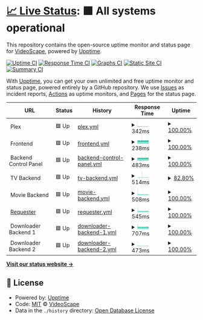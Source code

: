 # [📈 Live Status](https://VideoScape.github.io/status): <!--live status--> **🟩 All systems operational**

This repository contains the open-source uptime monitor and status page for [VideoScape](https://VideoScape.github.io/status), powered by [Upptime](https://github.com/upptime/upptime).

[![Uptime CI](https://github.com/VideoScape/status/workflows/Uptime%20CI/badge.svg)](https://github.com/VideoScape/status/actions?query=workflow%3A%22Uptime+CI%22)
[![Response Time CI](https://github.com/VideoScape/status/workflows/Response%20Time%20CI/badge.svg)](https://github.com/VideoScape/status/actions?query=workflow%3A%22Response+Time+CI%22)
[![Graphs CI](https://github.com/VideoScape/status/workflows/Graphs%20CI/badge.svg)](https://github.com/VideoScape/status/actions?query=workflow%3A%22Graphs+CI%22)
[![Static Site CI](https://github.com/VideoScape/status/workflows/Static%20Site%20CI/badge.svg)](https://github.com/VideoScape/status/actions?query=workflow%3A%22Static+Site+CI%22)
[![Summary CI](https://github.com/VideoScape/status/workflows/Summary%20CI/badge.svg)](https://github.com/VideoScape/status/actions?query=workflow%3A%22Summary+CI%22)

With [Upptime](https://upptime.js.org), you can get your own unlimited and free uptime monitor and status page, powered entirely by a GitHub repository. We use [Issues](https://github.com/VideoScape/status/issues) as incident reports, [Actions](https://github.com/VideoScape/status/actions) as uptime monitors, and [Pages](https://VideoScape.github.io/status) for the status page.

<!--start: status pages-->
<!-- This summary is generated by Upptime (https://github.com/upptime/upptime) -->
<!-- Do not edit this manually, your changes will be overwritten -->
<!-- prettier-ignore -->
| URL | Status | History | Response Time | Uptime |
| --- | ------ | ------- | ------------- | ------ |
| <img alt="" src="https://icons.duckduckgo.com/ip3/null.ico" height="13"> Plex | 🟩 Up | [plex.yml](https://github.com/VideoScape/status/commits/HEAD/history/plex.yml) | <details><summary><img alt="Response time graph" src="./graphs/plex/response-time-week.png" height="20"> 342ms</summary><br><a href="https://status.vsnet.uk/history/plex"><img alt="Response time 325" src="https://img.shields.io/endpoint?url=https%3A%2F%2Fraw.githubusercontent.com%2FVideoScape%2Fstatus%2FHEAD%2Fapi%2Fplex%2Fresponse-time.json"></a><br><a href="https://status.vsnet.uk/history/plex"><img alt="24-hour response time 328" src="https://img.shields.io/endpoint?url=https%3A%2F%2Fraw.githubusercontent.com%2FVideoScape%2Fstatus%2FHEAD%2Fapi%2Fplex%2Fresponse-time-day.json"></a><br><a href="https://status.vsnet.uk/history/plex"><img alt="7-day response time 342" src="https://img.shields.io/endpoint?url=https%3A%2F%2Fraw.githubusercontent.com%2FVideoScape%2Fstatus%2FHEAD%2Fapi%2Fplex%2Fresponse-time-week.json"></a><br><a href="https://status.vsnet.uk/history/plex"><img alt="30-day response time 325" src="https://img.shields.io/endpoint?url=https%3A%2F%2Fraw.githubusercontent.com%2FVideoScape%2Fstatus%2FHEAD%2Fapi%2Fplex%2Fresponse-time-month.json"></a><br><a href="https://status.vsnet.uk/history/plex"><img alt="1-year response time 325" src="https://img.shields.io/endpoint?url=https%3A%2F%2Fraw.githubusercontent.com%2FVideoScape%2Fstatus%2FHEAD%2Fapi%2Fplex%2Fresponse-time-year.json"></a></details> | <details><summary><a href="https://status.vsnet.uk/history/plex">100.00%</a></summary><a href="https://status.vsnet.uk/history/plex"><img alt="All-time uptime 96.83%" src="https://img.shields.io/endpoint?url=https%3A%2F%2Fraw.githubusercontent.com%2FVideoScape%2Fstatus%2FHEAD%2Fapi%2Fplex%2Fuptime.json"></a><br><a href="https://status.vsnet.uk/history/plex"><img alt="24-hour uptime 100.00%" src="https://img.shields.io/endpoint?url=https%3A%2F%2Fraw.githubusercontent.com%2FVideoScape%2Fstatus%2FHEAD%2Fapi%2Fplex%2Fuptime-day.json"></a><br><a href="https://status.vsnet.uk/history/plex"><img alt="7-day uptime 100.00%" src="https://img.shields.io/endpoint?url=https%3A%2F%2Fraw.githubusercontent.com%2FVideoScape%2Fstatus%2FHEAD%2Fapi%2Fplex%2Fuptime-week.json"></a><br><a href="https://status.vsnet.uk/history/plex"><img alt="30-day uptime 96.83%" src="https://img.shields.io/endpoint?url=https%3A%2F%2Fraw.githubusercontent.com%2FVideoScape%2Fstatus%2FHEAD%2Fapi%2Fplex%2Fuptime-month.json"></a><br><a href="https://status.vsnet.uk/history/plex"><img alt="1-year uptime 96.83%" src="https://img.shields.io/endpoint?url=https%3A%2F%2Fraw.githubusercontent.com%2FVideoScape%2Fstatus%2FHEAD%2Fapi%2Fplex%2Fuptime-year.json"></a></details>
| <img alt="" src="https://icons.duckduckgo.com/ip3/null.ico" height="13"> Frontend | 🟩 Up | [frontend.yml](https://github.com/VideoScape/status/commits/HEAD/history/frontend.yml) | <details><summary><img alt="Response time graph" src="./graphs/frontend/response-time-week.png" height="20"> 238ms</summary><br><a href="https://status.vsnet.uk/history/frontend"><img alt="Response time 238" src="https://img.shields.io/endpoint?url=https%3A%2F%2Fraw.githubusercontent.com%2FVideoScape%2Fstatus%2FHEAD%2Fapi%2Ffrontend%2Fresponse-time.json"></a><br><a href="https://status.vsnet.uk/history/frontend"><img alt="24-hour response time 248" src="https://img.shields.io/endpoint?url=https%3A%2F%2Fraw.githubusercontent.com%2FVideoScape%2Fstatus%2FHEAD%2Fapi%2Ffrontend%2Fresponse-time-day.json"></a><br><a href="https://status.vsnet.uk/history/frontend"><img alt="7-day response time 238" src="https://img.shields.io/endpoint?url=https%3A%2F%2Fraw.githubusercontent.com%2FVideoScape%2Fstatus%2FHEAD%2Fapi%2Ffrontend%2Fresponse-time-week.json"></a><br><a href="https://status.vsnet.uk/history/frontend"><img alt="30-day response time 238" src="https://img.shields.io/endpoint?url=https%3A%2F%2Fraw.githubusercontent.com%2FVideoScape%2Fstatus%2FHEAD%2Fapi%2Ffrontend%2Fresponse-time-month.json"></a><br><a href="https://status.vsnet.uk/history/frontend"><img alt="1-year response time 238" src="https://img.shields.io/endpoint?url=https%3A%2F%2Fraw.githubusercontent.com%2FVideoScape%2Fstatus%2FHEAD%2Fapi%2Ffrontend%2Fresponse-time-year.json"></a></details> | <details><summary><a href="https://status.vsnet.uk/history/frontend">100.00%</a></summary><a href="https://status.vsnet.uk/history/frontend"><img alt="All-time uptime 100.00%" src="https://img.shields.io/endpoint?url=https%3A%2F%2Fraw.githubusercontent.com%2FVideoScape%2Fstatus%2FHEAD%2Fapi%2Ffrontend%2Fuptime.json"></a><br><a href="https://status.vsnet.uk/history/frontend"><img alt="24-hour uptime 100.00%" src="https://img.shields.io/endpoint?url=https%3A%2F%2Fraw.githubusercontent.com%2FVideoScape%2Fstatus%2FHEAD%2Fapi%2Ffrontend%2Fuptime-day.json"></a><br><a href="https://status.vsnet.uk/history/frontend"><img alt="7-day uptime 100.00%" src="https://img.shields.io/endpoint?url=https%3A%2F%2Fraw.githubusercontent.com%2FVideoScape%2Fstatus%2FHEAD%2Fapi%2Ffrontend%2Fuptime-week.json"></a><br><a href="https://status.vsnet.uk/history/frontend"><img alt="30-day uptime 100.00%" src="https://img.shields.io/endpoint?url=https%3A%2F%2Fraw.githubusercontent.com%2FVideoScape%2Fstatus%2FHEAD%2Fapi%2Ffrontend%2Fuptime-month.json"></a><br><a href="https://status.vsnet.uk/history/frontend"><img alt="1-year uptime 100.00%" src="https://img.shields.io/endpoint?url=https%3A%2F%2Fraw.githubusercontent.com%2FVideoScape%2Fstatus%2FHEAD%2Fapi%2Ffrontend%2Fuptime-year.json"></a></details>
| <img alt="" src="https://icons.duckduckgo.com/ip3/null.ico" height="13"> Backend Control Panel | 🟩 Up | [backend-control-panel.yml](https://github.com/VideoScape/status/commits/HEAD/history/backend-control-panel.yml) | <details><summary><img alt="Response time graph" src="./graphs/backend-control-panel/response-time-week.png" height="20"> 483ms</summary><br><a href="https://status.vsnet.uk/history/backend-control-panel"><img alt="Response time 480" src="https://img.shields.io/endpoint?url=https%3A%2F%2Fraw.githubusercontent.com%2FVideoScape%2Fstatus%2FHEAD%2Fapi%2Fbackend-control-panel%2Fresponse-time.json"></a><br><a href="https://status.vsnet.uk/history/backend-control-panel"><img alt="24-hour response time 501" src="https://img.shields.io/endpoint?url=https%3A%2F%2Fraw.githubusercontent.com%2FVideoScape%2Fstatus%2FHEAD%2Fapi%2Fbackend-control-panel%2Fresponse-time-day.json"></a><br><a href="https://status.vsnet.uk/history/backend-control-panel"><img alt="7-day response time 483" src="https://img.shields.io/endpoint?url=https%3A%2F%2Fraw.githubusercontent.com%2FVideoScape%2Fstatus%2FHEAD%2Fapi%2Fbackend-control-panel%2Fresponse-time-week.json"></a><br><a href="https://status.vsnet.uk/history/backend-control-panel"><img alt="30-day response time 480" src="https://img.shields.io/endpoint?url=https%3A%2F%2Fraw.githubusercontent.com%2FVideoScape%2Fstatus%2FHEAD%2Fapi%2Fbackend-control-panel%2Fresponse-time-month.json"></a><br><a href="https://status.vsnet.uk/history/backend-control-panel"><img alt="1-year response time 480" src="https://img.shields.io/endpoint?url=https%3A%2F%2Fraw.githubusercontent.com%2FVideoScape%2Fstatus%2FHEAD%2Fapi%2Fbackend-control-panel%2Fresponse-time-year.json"></a></details> | <details><summary><a href="https://status.vsnet.uk/history/backend-control-panel">100.00%</a></summary><a href="https://status.vsnet.uk/history/backend-control-panel"><img alt="All-time uptime 100.00%" src="https://img.shields.io/endpoint?url=https%3A%2F%2Fraw.githubusercontent.com%2FVideoScape%2Fstatus%2FHEAD%2Fapi%2Fbackend-control-panel%2Fuptime.json"></a><br><a href="https://status.vsnet.uk/history/backend-control-panel"><img alt="24-hour uptime 100.00%" src="https://img.shields.io/endpoint?url=https%3A%2F%2Fraw.githubusercontent.com%2FVideoScape%2Fstatus%2FHEAD%2Fapi%2Fbackend-control-panel%2Fuptime-day.json"></a><br><a href="https://status.vsnet.uk/history/backend-control-panel"><img alt="7-day uptime 100.00%" src="https://img.shields.io/endpoint?url=https%3A%2F%2Fraw.githubusercontent.com%2FVideoScape%2Fstatus%2FHEAD%2Fapi%2Fbackend-control-panel%2Fuptime-week.json"></a><br><a href="https://status.vsnet.uk/history/backend-control-panel"><img alt="30-day uptime 100.00%" src="https://img.shields.io/endpoint?url=https%3A%2F%2Fraw.githubusercontent.com%2FVideoScape%2Fstatus%2FHEAD%2Fapi%2Fbackend-control-panel%2Fuptime-month.json"></a><br><a href="https://status.vsnet.uk/history/backend-control-panel"><img alt="1-year uptime 100.00%" src="https://img.shields.io/endpoint?url=https%3A%2F%2Fraw.githubusercontent.com%2FVideoScape%2Fstatus%2FHEAD%2Fapi%2Fbackend-control-panel%2Fuptime-year.json"></a></details>
| <img alt="" src="https://icons.duckduckgo.com/ip3/null.ico" height="13"> TV Backend | 🟩 Up | [tv-backend.yml](https://github.com/VideoScape/status/commits/HEAD/history/tv-backend.yml) | <details><summary><img alt="Response time graph" src="./graphs/tv-backend/response-time-week.png" height="20"> 514ms</summary><br><a href="https://status.vsnet.uk/history/tv-backend"><img alt="Response time 479" src="https://img.shields.io/endpoint?url=https%3A%2F%2Fraw.githubusercontent.com%2FVideoScape%2Fstatus%2FHEAD%2Fapi%2Ftv-backend%2Fresponse-time.json"></a><br><a href="https://status.vsnet.uk/history/tv-backend"><img alt="24-hour response time 480" src="https://img.shields.io/endpoint?url=https%3A%2F%2Fraw.githubusercontent.com%2FVideoScape%2Fstatus%2FHEAD%2Fapi%2Ftv-backend%2Fresponse-time-day.json"></a><br><a href="https://status.vsnet.uk/history/tv-backend"><img alt="7-day response time 514" src="https://img.shields.io/endpoint?url=https%3A%2F%2Fraw.githubusercontent.com%2FVideoScape%2Fstatus%2FHEAD%2Fapi%2Ftv-backend%2Fresponse-time-week.json"></a><br><a href="https://status.vsnet.uk/history/tv-backend"><img alt="30-day response time 479" src="https://img.shields.io/endpoint?url=https%3A%2F%2Fraw.githubusercontent.com%2FVideoScape%2Fstatus%2FHEAD%2Fapi%2Ftv-backend%2Fresponse-time-month.json"></a><br><a href="https://status.vsnet.uk/history/tv-backend"><img alt="1-year response time 479" src="https://img.shields.io/endpoint?url=https%3A%2F%2Fraw.githubusercontent.com%2FVideoScape%2Fstatus%2FHEAD%2Fapi%2Ftv-backend%2Fresponse-time-year.json"></a></details> | <details><summary><a href="https://status.vsnet.uk/history/tv-backend">82.80%</a></summary><a href="https://status.vsnet.uk/history/tv-backend"><img alt="All-time uptime 89.14%" src="https://img.shields.io/endpoint?url=https%3A%2F%2Fraw.githubusercontent.com%2FVideoScape%2Fstatus%2FHEAD%2Fapi%2Ftv-backend%2Fuptime.json"></a><br><a href="https://status.vsnet.uk/history/tv-backend"><img alt="24-hour uptime 100.00%" src="https://img.shields.io/endpoint?url=https%3A%2F%2Fraw.githubusercontent.com%2FVideoScape%2Fstatus%2FHEAD%2Fapi%2Ftv-backend%2Fuptime-day.json"></a><br><a href="https://status.vsnet.uk/history/tv-backend"><img alt="7-day uptime 82.80%" src="https://img.shields.io/endpoint?url=https%3A%2F%2Fraw.githubusercontent.com%2FVideoScape%2Fstatus%2FHEAD%2Fapi%2Ftv-backend%2Fuptime-week.json"></a><br><a href="https://status.vsnet.uk/history/tv-backend"><img alt="30-day uptime 89.14%" src="https://img.shields.io/endpoint?url=https%3A%2F%2Fraw.githubusercontent.com%2FVideoScape%2Fstatus%2FHEAD%2Fapi%2Ftv-backend%2Fuptime-month.json"></a><br><a href="https://status.vsnet.uk/history/tv-backend"><img alt="1-year uptime 89.14%" src="https://img.shields.io/endpoint?url=https%3A%2F%2Fraw.githubusercontent.com%2FVideoScape%2Fstatus%2FHEAD%2Fapi%2Ftv-backend%2Fuptime-year.json"></a></details>
| <img alt="" src="https://icons.duckduckgo.com/ip3/null.ico" height="13"> Movie Backend | 🟩 Up | [movie-backend.yml](https://github.com/VideoScape/status/commits/HEAD/history/movie-backend.yml) | <details><summary><img alt="Response time graph" src="./graphs/movie-backend/response-time-week.png" height="20"> 508ms</summary><br><a href="https://status.vsnet.uk/history/movie-backend"><img alt="Response time 482" src="https://img.shields.io/endpoint?url=https%3A%2F%2Fraw.githubusercontent.com%2FVideoScape%2Fstatus%2FHEAD%2Fapi%2Fmovie-backend%2Fresponse-time.json"></a><br><a href="https://status.vsnet.uk/history/movie-backend"><img alt="24-hour response time 506" src="https://img.shields.io/endpoint?url=https%3A%2F%2Fraw.githubusercontent.com%2FVideoScape%2Fstatus%2FHEAD%2Fapi%2Fmovie-backend%2Fresponse-time-day.json"></a><br><a href="https://status.vsnet.uk/history/movie-backend"><img alt="7-day response time 508" src="https://img.shields.io/endpoint?url=https%3A%2F%2Fraw.githubusercontent.com%2FVideoScape%2Fstatus%2FHEAD%2Fapi%2Fmovie-backend%2Fresponse-time-week.json"></a><br><a href="https://status.vsnet.uk/history/movie-backend"><img alt="30-day response time 482" src="https://img.shields.io/endpoint?url=https%3A%2F%2Fraw.githubusercontent.com%2FVideoScape%2Fstatus%2FHEAD%2Fapi%2Fmovie-backend%2Fresponse-time-month.json"></a><br><a href="https://status.vsnet.uk/history/movie-backend"><img alt="1-year response time 482" src="https://img.shields.io/endpoint?url=https%3A%2F%2Fraw.githubusercontent.com%2FVideoScape%2Fstatus%2FHEAD%2Fapi%2Fmovie-backend%2Fresponse-time-year.json"></a></details> | <details><summary><a href="https://status.vsnet.uk/history/movie-backend">100.00%</a></summary><a href="https://status.vsnet.uk/history/movie-backend"><img alt="All-time uptime 96.65%" src="https://img.shields.io/endpoint?url=https%3A%2F%2Fraw.githubusercontent.com%2FVideoScape%2Fstatus%2FHEAD%2Fapi%2Fmovie-backend%2Fuptime.json"></a><br><a href="https://status.vsnet.uk/history/movie-backend"><img alt="24-hour uptime 100.00%" src="https://img.shields.io/endpoint?url=https%3A%2F%2Fraw.githubusercontent.com%2FVideoScape%2Fstatus%2FHEAD%2Fapi%2Fmovie-backend%2Fuptime-day.json"></a><br><a href="https://status.vsnet.uk/history/movie-backend"><img alt="7-day uptime 100.00%" src="https://img.shields.io/endpoint?url=https%3A%2F%2Fraw.githubusercontent.com%2FVideoScape%2Fstatus%2FHEAD%2Fapi%2Fmovie-backend%2Fuptime-week.json"></a><br><a href="https://status.vsnet.uk/history/movie-backend"><img alt="30-day uptime 96.65%" src="https://img.shields.io/endpoint?url=https%3A%2F%2Fraw.githubusercontent.com%2FVideoScape%2Fstatus%2FHEAD%2Fapi%2Fmovie-backend%2Fuptime-month.json"></a><br><a href="https://status.vsnet.uk/history/movie-backend"><img alt="1-year uptime 96.65%" src="https://img.shields.io/endpoint?url=https%3A%2F%2Fraw.githubusercontent.com%2FVideoScape%2Fstatus%2FHEAD%2Fapi%2Fmovie-backend%2Fuptime-year.json"></a></details>
| <img alt="" src="https://icons.duckduckgo.com/ip3/request.vsnet.uk.ico" height="13"> [Requester](https://request.vsnet.uk/login) | 🟩 Up | [requester.yml](https://github.com/VideoScape/status/commits/HEAD/history/requester.yml) | <details><summary><img alt="Response time graph" src="./graphs/requester/response-time-week.png" height="20"> 545ms</summary><br><a href="https://status.vsnet.uk/history/requester"><img alt="Response time 523" src="https://img.shields.io/endpoint?url=https%3A%2F%2Fraw.githubusercontent.com%2FVideoScape%2Fstatus%2FHEAD%2Fapi%2Frequester%2Fresponse-time.json"></a><br><a href="https://status.vsnet.uk/history/requester"><img alt="24-hour response time 546" src="https://img.shields.io/endpoint?url=https%3A%2F%2Fraw.githubusercontent.com%2FVideoScape%2Fstatus%2FHEAD%2Fapi%2Frequester%2Fresponse-time-day.json"></a><br><a href="https://status.vsnet.uk/history/requester"><img alt="7-day response time 545" src="https://img.shields.io/endpoint?url=https%3A%2F%2Fraw.githubusercontent.com%2FVideoScape%2Fstatus%2FHEAD%2Fapi%2Frequester%2Fresponse-time-week.json"></a><br><a href="https://status.vsnet.uk/history/requester"><img alt="30-day response time 523" src="https://img.shields.io/endpoint?url=https%3A%2F%2Fraw.githubusercontent.com%2FVideoScape%2Fstatus%2FHEAD%2Fapi%2Frequester%2Fresponse-time-month.json"></a><br><a href="https://status.vsnet.uk/history/requester"><img alt="1-year response time 523" src="https://img.shields.io/endpoint?url=https%3A%2F%2Fraw.githubusercontent.com%2FVideoScape%2Fstatus%2FHEAD%2Fapi%2Frequester%2Fresponse-time-year.json"></a></details> | <details><summary><a href="https://status.vsnet.uk/history/requester">100.00%</a></summary><a href="https://status.vsnet.uk/history/requester"><img alt="All-time uptime 96.79%" src="https://img.shields.io/endpoint?url=https%3A%2F%2Fraw.githubusercontent.com%2FVideoScape%2Fstatus%2FHEAD%2Fapi%2Frequester%2Fuptime.json"></a><br><a href="https://status.vsnet.uk/history/requester"><img alt="24-hour uptime 100.00%" src="https://img.shields.io/endpoint?url=https%3A%2F%2Fraw.githubusercontent.com%2FVideoScape%2Fstatus%2FHEAD%2Fapi%2Frequester%2Fuptime-day.json"></a><br><a href="https://status.vsnet.uk/history/requester"><img alt="7-day uptime 100.00%" src="https://img.shields.io/endpoint?url=https%3A%2F%2Fraw.githubusercontent.com%2FVideoScape%2Fstatus%2FHEAD%2Fapi%2Frequester%2Fuptime-week.json"></a><br><a href="https://status.vsnet.uk/history/requester"><img alt="30-day uptime 96.79%" src="https://img.shields.io/endpoint?url=https%3A%2F%2Fraw.githubusercontent.com%2FVideoScape%2Fstatus%2FHEAD%2Fapi%2Frequester%2Fuptime-month.json"></a><br><a href="https://status.vsnet.uk/history/requester"><img alt="1-year uptime 96.79%" src="https://img.shields.io/endpoint?url=https%3A%2F%2Fraw.githubusercontent.com%2FVideoScape%2Fstatus%2FHEAD%2Fapi%2Frequester%2Fuptime-year.json"></a></details>
| <img alt="" src="https://icons.duckduckgo.com/ip3/null.ico" height="13"> Downloader Backend 1 | 🟩 Up | [downloader-backend-1.yml](https://github.com/VideoScape/status/commits/HEAD/history/downloader-backend-1.yml) | <details><summary><img alt="Response time graph" src="./graphs/downloader-backend-1/response-time-week.png" height="20"> 707ms</summary><br><a href="https://status.vsnet.uk/history/downloader-backend-1"><img alt="Response time 690" src="https://img.shields.io/endpoint?url=https%3A%2F%2Fraw.githubusercontent.com%2FVideoScape%2Fstatus%2FHEAD%2Fapi%2Fdownloader-backend-1%2Fresponse-time.json"></a><br><a href="https://status.vsnet.uk/history/downloader-backend-1"><img alt="24-hour response time 721" src="https://img.shields.io/endpoint?url=https%3A%2F%2Fraw.githubusercontent.com%2FVideoScape%2Fstatus%2FHEAD%2Fapi%2Fdownloader-backend-1%2Fresponse-time-day.json"></a><br><a href="https://status.vsnet.uk/history/downloader-backend-1"><img alt="7-day response time 707" src="https://img.shields.io/endpoint?url=https%3A%2F%2Fraw.githubusercontent.com%2FVideoScape%2Fstatus%2FHEAD%2Fapi%2Fdownloader-backend-1%2Fresponse-time-week.json"></a><br><a href="https://status.vsnet.uk/history/downloader-backend-1"><img alt="30-day response time 690" src="https://img.shields.io/endpoint?url=https%3A%2F%2Fraw.githubusercontent.com%2FVideoScape%2Fstatus%2FHEAD%2Fapi%2Fdownloader-backend-1%2Fresponse-time-month.json"></a><br><a href="https://status.vsnet.uk/history/downloader-backend-1"><img alt="1-year response time 690" src="https://img.shields.io/endpoint?url=https%3A%2F%2Fraw.githubusercontent.com%2FVideoScape%2Fstatus%2FHEAD%2Fapi%2Fdownloader-backend-1%2Fresponse-time-year.json"></a></details> | <details><summary><a href="https://status.vsnet.uk/history/downloader-backend-1">100.00%</a></summary><a href="https://status.vsnet.uk/history/downloader-backend-1"><img alt="All-time uptime 96.79%" src="https://img.shields.io/endpoint?url=https%3A%2F%2Fraw.githubusercontent.com%2FVideoScape%2Fstatus%2FHEAD%2Fapi%2Fdownloader-backend-1%2Fuptime.json"></a><br><a href="https://status.vsnet.uk/history/downloader-backend-1"><img alt="24-hour uptime 100.00%" src="https://img.shields.io/endpoint?url=https%3A%2F%2Fraw.githubusercontent.com%2FVideoScape%2Fstatus%2FHEAD%2Fapi%2Fdownloader-backend-1%2Fuptime-day.json"></a><br><a href="https://status.vsnet.uk/history/downloader-backend-1"><img alt="7-day uptime 100.00%" src="https://img.shields.io/endpoint?url=https%3A%2F%2Fraw.githubusercontent.com%2FVideoScape%2Fstatus%2FHEAD%2Fapi%2Fdownloader-backend-1%2Fuptime-week.json"></a><br><a href="https://status.vsnet.uk/history/downloader-backend-1"><img alt="30-day uptime 96.79%" src="https://img.shields.io/endpoint?url=https%3A%2F%2Fraw.githubusercontent.com%2FVideoScape%2Fstatus%2FHEAD%2Fapi%2Fdownloader-backend-1%2Fuptime-month.json"></a><br><a href="https://status.vsnet.uk/history/downloader-backend-1"><img alt="1-year uptime 96.79%" src="https://img.shields.io/endpoint?url=https%3A%2F%2Fraw.githubusercontent.com%2FVideoScape%2Fstatus%2FHEAD%2Fapi%2Fdownloader-backend-1%2Fuptime-year.json"></a></details>
| <img alt="" src="https://icons.duckduckgo.com/ip3/null.ico" height="13"> Downloader Backend 2 | 🟩 Up | [downloader-backend-2.yml](https://github.com/VideoScape/status/commits/HEAD/history/downloader-backend-2.yml) | <details><summary><img alt="Response time graph" src="./graphs/downloader-backend-2/response-time-week.png" height="20"> 473ms</summary><br><a href="https://status.vsnet.uk/history/downloader-backend-2"><img alt="Response time 449" src="https://img.shields.io/endpoint?url=https%3A%2F%2Fraw.githubusercontent.com%2FVideoScape%2Fstatus%2FHEAD%2Fapi%2Fdownloader-backend-2%2Fresponse-time.json"></a><br><a href="https://status.vsnet.uk/history/downloader-backend-2"><img alt="24-hour response time 462" src="https://img.shields.io/endpoint?url=https%3A%2F%2Fraw.githubusercontent.com%2FVideoScape%2Fstatus%2FHEAD%2Fapi%2Fdownloader-backend-2%2Fresponse-time-day.json"></a><br><a href="https://status.vsnet.uk/history/downloader-backend-2"><img alt="7-day response time 473" src="https://img.shields.io/endpoint?url=https%3A%2F%2Fraw.githubusercontent.com%2FVideoScape%2Fstatus%2FHEAD%2Fapi%2Fdownloader-backend-2%2Fresponse-time-week.json"></a><br><a href="https://status.vsnet.uk/history/downloader-backend-2"><img alt="30-day response time 449" src="https://img.shields.io/endpoint?url=https%3A%2F%2Fraw.githubusercontent.com%2FVideoScape%2Fstatus%2FHEAD%2Fapi%2Fdownloader-backend-2%2Fresponse-time-month.json"></a><br><a href="https://status.vsnet.uk/history/downloader-backend-2"><img alt="1-year response time 449" src="https://img.shields.io/endpoint?url=https%3A%2F%2Fraw.githubusercontent.com%2FVideoScape%2Fstatus%2FHEAD%2Fapi%2Fdownloader-backend-2%2Fresponse-time-year.json"></a></details> | <details><summary><a href="https://status.vsnet.uk/history/downloader-backend-2">100.00%</a></summary><a href="https://status.vsnet.uk/history/downloader-backend-2"><img alt="All-time uptime 96.79%" src="https://img.shields.io/endpoint?url=https%3A%2F%2Fraw.githubusercontent.com%2FVideoScape%2Fstatus%2FHEAD%2Fapi%2Fdownloader-backend-2%2Fuptime.json"></a><br><a href="https://status.vsnet.uk/history/downloader-backend-2"><img alt="24-hour uptime 100.00%" src="https://img.shields.io/endpoint?url=https%3A%2F%2Fraw.githubusercontent.com%2FVideoScape%2Fstatus%2FHEAD%2Fapi%2Fdownloader-backend-2%2Fuptime-day.json"></a><br><a href="https://status.vsnet.uk/history/downloader-backend-2"><img alt="7-day uptime 100.00%" src="https://img.shields.io/endpoint?url=https%3A%2F%2Fraw.githubusercontent.com%2FVideoScape%2Fstatus%2FHEAD%2Fapi%2Fdownloader-backend-2%2Fuptime-week.json"></a><br><a href="https://status.vsnet.uk/history/downloader-backend-2"><img alt="30-day uptime 96.79%" src="https://img.shields.io/endpoint?url=https%3A%2F%2Fraw.githubusercontent.com%2FVideoScape%2Fstatus%2FHEAD%2Fapi%2Fdownloader-backend-2%2Fuptime-month.json"></a><br><a href="https://status.vsnet.uk/history/downloader-backend-2"><img alt="1-year uptime 96.79%" src="https://img.shields.io/endpoint?url=https%3A%2F%2Fraw.githubusercontent.com%2FVideoScape%2Fstatus%2FHEAD%2Fapi%2Fdownloader-backend-2%2Fuptime-year.json"></a></details>

<!--end: status pages-->

[**Visit our status website →**](https://VideoScape.github.io/status)

## 📄 License

- Powered by: [Upptime](https://github.com/upptime/upptime)
- Code: [MIT](./LICENSE) © [VideoScape](https://VideoScape.github.io/status)
- Data in the `./history` directory: [Open Database License](https://opendatacommons.org/licenses/odbl/1-0/)
